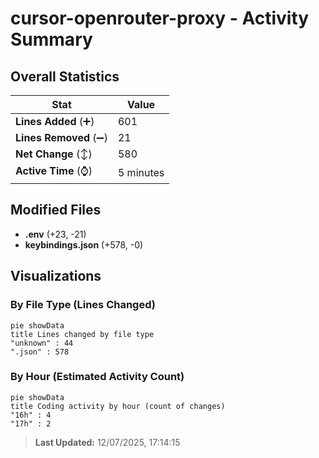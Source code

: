# cursor-openrouter-proxy - Activity Summary 

## Overall Statistics

| Stat                   | Value                                                             |
| ---------------------- | ----------------------------------------------------------------- |
| **Lines Added** (➕)   | 601                                          |
| **Lines Removed** (➖) | 21                                        |
| **Net Change** (↕)    | 580                |
| **Active Time** (⌚)   | 5 minutes |


## Modified Files
- **.env** (+23, -21)
- **keybindings.json** (+578, -0)

## Visualizations

### By File Type (Lines Changed)

```mermaid
pie showData
title Lines changed by file type
"unknown" : 44
".json" : 578
```

### By Hour (Estimated Activity Count)

```mermaid
pie showData
title Coding activity by hour (count of changes)
"16h" : 4
"17h" : 2
```


> **Last Updated:** 12/07/2025, 17:14:15